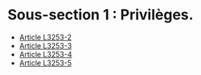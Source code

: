 # Sous-section 1 : Privilèges.

* [Article L3253-2](./LEGIARTI000006902896.md)
* [Article L3253-3](./LEGIARTI000006902897.md)
* [Article L3253-4](./LEGIARTI000006902898.md)
* [Article L3253-5](./LEGIARTI000006902899.md)
